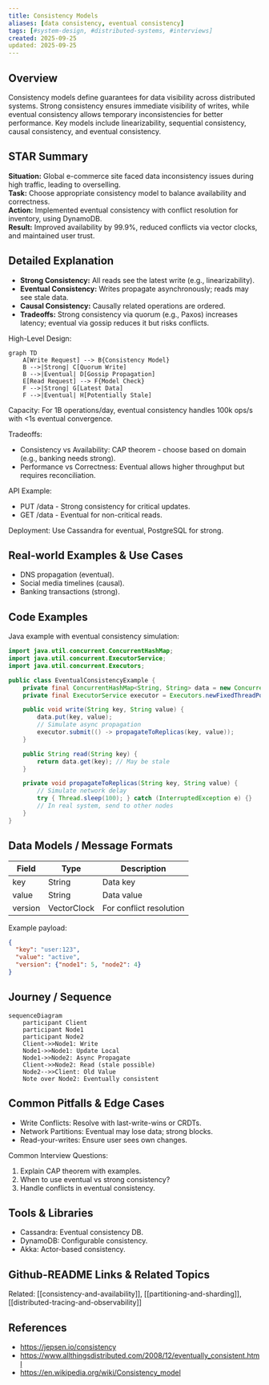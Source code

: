 ```yaml
---
title: Consistency Models
aliases: [data consistency, eventual consistency]
tags: [#system-design, #distributed-systems, #interviews]
created: 2025-09-25
updated: 2025-09-25
---
```


## Overview
Consistency models define guarantees for data visibility across distributed systems. Strong consistency ensures immediate visibility of writes, while eventual consistency allows temporary inconsistencies for better performance. Key models include linearizability, sequential consistency, causal consistency, and eventual consistency.

## STAR Summary
**Situation:** Global e-commerce site faced data inconsistency issues during high traffic, leading to overselling.  
**Task:** Choose appropriate consistency model to balance availability and correctness.  
**Action:** Implemented eventual consistency with conflict resolution for inventory, using DynamoDB.  
**Result:** Improved availability by 99.9%, reduced conflicts via vector clocks, and maintained user trust.

## Detailed Explanation
- **Strong Consistency:** All reads see the latest write (e.g., linearizability).
- **Eventual Consistency:** Writes propagate asynchronously; reads may see stale data.
- **Causal Consistency:** Causally related operations are ordered.
- **Tradeoffs:** Strong consistency via quorum (e.g., Paxos) increases latency; eventual via gossip reduces it but risks conflicts.

High-Level Design:
```mermaid
graph TD
    A[Write Request] --> B{Consistency Model}
    B -->|Strong| C[Quorum Write]
    B -->|Eventual| D[Gossip Propagation]
    E[Read Request] --> F{Model Check}
    F -->|Strong| G[Latest Data]
    F -->|Eventual| H[Potentially Stale]
```

Capacity: For 1B operations/day, eventual consistency handles 100k ops/s with <1s eventual convergence.

Tradeoffs:
- Consistency vs Availability: CAP theorem - choose based on domain (e.g., banking needs strong).
- Performance vs Correctness: Eventual allows higher throughput but requires reconciliation.

API Example:
- PUT /data - Strong consistency for critical updates.
- GET /data - Eventual for non-critical reads.

Deployment: Use Cassandra for eventual, PostgreSQL for strong.

## Real-world Examples & Use Cases
- DNS propagation (eventual).
- Social media timelines (causal).
- Banking transactions (strong).

## Code Examples
Java example with eventual consistency simulation:

```java
import java.util.concurrent.ConcurrentHashMap;
import java.util.concurrent.ExecutorService;
import java.util.concurrent.Executors;

public class EventualConsistencyExample {
    private final ConcurrentHashMap<String, String> data = new ConcurrentHashMap<>();
    private final ExecutorService executor = Executors.newFixedThreadPool(4);

    public void write(String key, String value) {
        data.put(key, value);
        // Simulate async propagation
        executor.submit(() -> propagateToReplicas(key, value));
    }

    public String read(String key) {
        return data.get(key); // May be stale
    }

    private void propagateToReplicas(String key, String value) {
        // Simulate network delay
        try { Thread.sleep(100); } catch (InterruptedException e) {}
        // In real system, send to other nodes
    }
}
```

## Data Models / Message Formats
| Field | Type | Description |
|-------|------|-------------|
| key   | String | Data key |
| value | String | Data value |
| version | VectorClock | For conflict resolution |

Example payload:
```json
{
  "key": "user:123",
  "value": "active",
  "version": {"node1": 5, "node2": 4}
}
```

## Journey / Sequence
```mermaid
sequenceDiagram
    participant Client
    participant Node1
    participant Node2
    Client->>Node1: Write
    Node1->>Node1: Update Local
    Node1->>Node2: Async Propagate
    Client->>Node2: Read (stale possible)
    Node2-->>Client: Old Value
    Note over Node2: Eventually consistent
```

## Common Pitfalls & Edge Cases
- Write Conflicts: Resolve with last-write-wins or CRDTs.
- Network Partitions: Eventual may lose data; strong blocks.
- Read-your-writes: Ensure user sees own changes.

Common Interview Questions:
1. Explain CAP theorem with examples.
2. When to use eventual vs strong consistency?
3. Handle conflicts in eventual consistency.

## Tools & Libraries
- Cassandra: Eventual consistency DB.
- DynamoDB: Configurable consistency.
- Akka: Actor-based consistency.

## Github-README Links & Related Topics
Related: [[consistency-and-availability]], [[partitioning-and-sharding]], [[distributed-tracing-and-observability]]

## References
- https://jepsen.io/consistency
- https://www.allthingsdistributed.com/2008/12/eventually_consistent.html
- https://en.wikipedia.org/wiki/Consistency_model